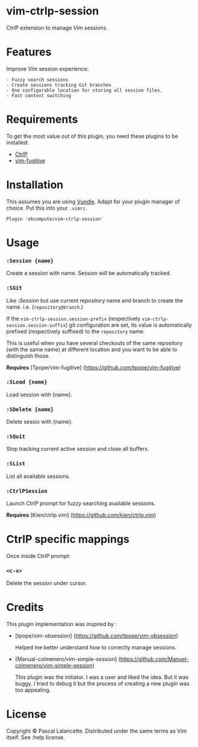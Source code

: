 vim-ctrlp-session
=================

CtrlP extension to manage *Vim* sessions.

Features
========

Improve *Vim* session experience:

    - Fuzzy search sessions
    - Create sessions tracking Git branches
    - One configurable location for storing all session files.
    - Fast context switching

Requirements
============

To get the most value out of this plugin, you need these plugins to be
installed:

- [CtrlP](https://github.com/kien/ctrlp.vim)
- [vim-fugitive](https://github.com/tpope/vim-fugitive)

Installation
=============

This assumes you are using [Vundle](https://github.com/gmarik/Vundle.vim).
Adapt for your plugin manager of choice. Put this into your `.vimrc`.

    Plugin 'okcompute/vim-ctrlp-session'

Usage
=====

### `:Session {name}`

Create a session with name. Session will be automatically tracked.

### `:SGit`

Like :*Session* but use current repository name and branch to create the
name.  i.e.  (`repository@branch`.)

If the `vim-ctrlp-session.session-prefix` (respectively
`vim-ctrlp-session.session-suffix`) git configuration are set, its value is
automatically prefixed (respectively suffixed) to the `repository` name.

This is useful when you have several checkouts of the same repository (with the
same name) at different location and you want to be able to distinguish those.

**Requires** [Tpope/vim-fugitive] (https://github.com/tpope/vim-fugitive)

### `:SLoad {name}`

Load session with {name}.

### `:SDelete {name}`

Delete sessio with {name}.

### `:SQuit`

Stop tracking current active session and close all buffers.

### `:SList`

List all available sessions.

### `:CtrlPSession`

Launch CtrlP prompt for fuzzy searching available sessions.

**Requires** [Kien/ctrlp.vim] (https://github.com/kien/ctrlp.vim)


CtrlP specific mappings
=======================

Once inside CtrlP prompt:

### `<c-x>`

Delete the session under cursor.

Credits
=======

This plugin implementation was inspired by :

- [tpope/vim-obsession] (https://github.com/tpope/vim-obsession)

    Helped me better understand how to correctly manage sessions.

- [Manual-colmenero/vim-simple-session] (https://github.com/Manuel-colmenero/vim-simple-session)

    This plugin was the initiator. I was a user and liked the idea. But it was
    buggy. I tried to debug it but the process of creating a new plugin was too
    appealing.


License
=======

Copyright © Pascal Lalancette. Distributed under the same terms as Vim itself. See :help license.

